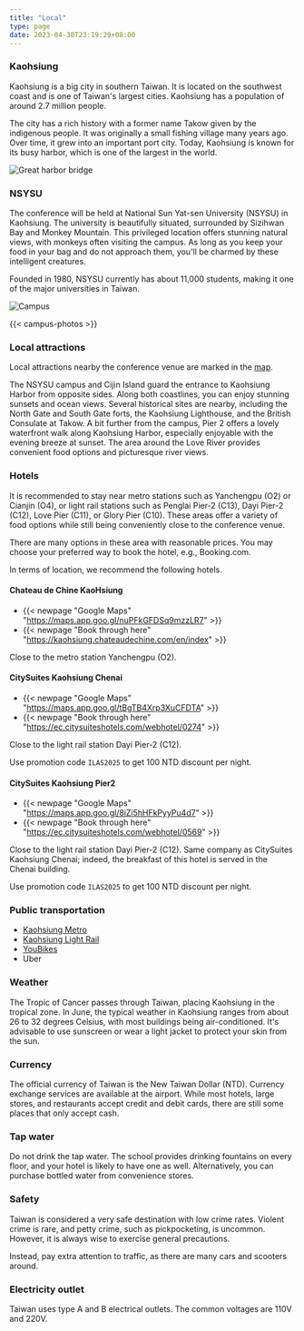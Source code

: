 ```yaml
---
title: "Local"
type: page
date: 2023-04-30T23:19:29+08:00
---
```


### Kaohsiung

Kaohsiung is a big city in southern Taiwan. It is located on the southwest coast
and is one of Taiwan's largest cities. Kaohsiung has a population of around 2.7 
million people.

The city has a rich history with a former name Takow given by the indigenous 
people.  It was originally a small fishing village many years ago. Over time, it
grew into an important port city. Today, Kaohsiung is known for its busy harbor,
which is one of the largest in the world.

![Great harbor bridge](https://lh3.googleusercontent.com/_rlg_PpkIVFNBHcuklkGl3WgFAKFlRfEbtKPWPCIBNBt86YQ8xZEV-23BcbCnToT6S7esT-xSCCO2xdVypfBxjHGICExD3W_rXbZXewb5ZBKCmtmD0gpSynlpPMMT357JQfHP_g1Cd-ySUByZwexMSmRDTGC6wPfFWA7-PVJKhvKaW8HLnQ8bj11-TdjIU087E4zXdG5xfBBN0qnVAWT9OdOvvXMquxt_xMCF0uznQeypbU0d9exGGrLEKqFfe_ABSitGF2-VtqS6jm7Mml8PK3V7EoXC9I5Ii5aghYPEsvs5sRekQ2bCvBkEyEtLo4S-qXMoh95-I94XqOdoGapCb0fkx2FeCmyC4eplRRL11aPZepvWmnJneg-tAODqFgpCREk_wvY2WHaOEOnlLijeXCSb8cCU7FruTZ__lIeImjlZw3WrL3J4oIrDI9ZTEObYAiWYRpU1f9TyRYnaMFIOqVvlP4fNMdFIz55Al6fShCuWchbiulfYLchGxfFBUV0aZY4WefbZMvWCUejYfU6i7ym8FWJSJzCYyOWgG_Gh-sTsBRKWrZD4zd1EvekrRggJJd4TilXvDrdZnLWe2ONeWk8ZUzNoHppdvNHU129Cwxse1z_4aUK2i6QpT7eTfP7aKMT-hDQuVO0N13ovzXhc4_yQKsvjv4yBUwsetwh56MfD9SeiC_NJMFFeu_Xzxmos1KgPSPQhoNcs4xobYnNXmyBZDgxTK2595ZsE_FkWISbKMINPho8tWROHy8g55pa1B97s87O27ev92x6XTdodfC5c8_3KKh-Sn_KfALwQIesiECQ9LNxripQ15KNk5NtYWBz-2EG6gdeQSner3xzutFR3ofdXl84mRUoushZo7g6eH3isG1DTYwvsx7FAxU9uVcY7WfdaqopZcL06VPeJI2HzY0Cnan6xrD8PA3leMllqGwYlg=w1024-h684-s-no?authuser=0 "Great harbor bridge")

### NSYSU

The conference will be held at National Sun Yat-sen University (NSYSU) in 
Kaohsiung. The university is beautifully situated, surrounded by Sizihwan Bay 
and Monkey Mountain. This privileged location offers stunning natural views, 
with monkeys often visiting the campus. As long as you keep your food in your 
bag and do not approach them, you'll be charmed by these intelligent creatures.

Founded in 1980, NSYSU currently has about 11,000 students, making it one of the
major universities in Taiwan.

![Campus](https://lh3.googleusercontent.com/pw/AP1GczPv47MDQ8jcGIIbEp84LFlWH0GBcBNbKif-ZfmQtv9YAAkzU1UBypoEDFFVlMoR3cZXdfcBu5PRynOUJSHZqUl_Lt87QtDDNXPlOnyC9Ssg_rcEEf4mccZSRMIea7CLAuCX-6FRwAebdc_GzUEa4ki4pg=w1000-h524-s-no-gm?authuser=0)

{{< campus-photos >}}

### Local attractions

Local attractions nearby the conference venue are marked in the 
[map](https://www.google.com/maps/d/viewer?mid=1Azfb01T0c8C7lEPZkl38MuIOxMS96XQ).

The NSYSU campus and Cijin Island guard the entrance to Kaohsiung Harbor from 
opposite sides. Along both coastlines, you can enjoy stunning sunsets and ocean 
views. Several historical sites are nearby, including the North Gate and South 
Gate forts, the Kaohsiung Lighthouse, and the British Consulate at Takow. A bit 
further from the campus, Pier 2 offers a lovely waterfront walk along Kaohsiung 
Harbor, especially enjoyable with the evening breeze at sunset. The area around 
the Love River provides convenient food options and picturesque river views.

### Hotels

It is recommended to stay near metro stations such as Yanchengpu (O2) or Cianjin
(O4), or light rail stations such as Penglai Pier-2 (C13), Dayi Pier-2 (C12), 
Love Pier (C11), or Glory Pier (C10). These areas offer a variety of food 
options while still being conveniently close to the conference venue.

There are many options in these area with reasonable prices.  You may choose 
your preferred way to book the hotel, e.g., Booking.com.

In terms of location, we recommend the following hotels.

#### Chateau de Chine KaoHsiung

- {{< newpage "Google Maps"  "https://maps.app.goo.gl/nuPFkGFDSq9mzzLR7" >}}  
- {{< newpage "Book through here" "https://kaohsiung.chateaudechine.com/en/index" >}}

Close to the metro station Yanchengpu (O2).  

#### CitySuites Kaohsiung Chenai

- {{< newpage "Google Maps" "https://maps.app.goo.gl/tBgTB4Xrp3XuCFDTA" >}}  
- {{< newpage "Book through here" "https://ec.citysuiteshotels.com/webhotel/0274" >}}

Close to the light rail station Dayi Pier-2 (C12).  

Use promotion code `ILAS2025` to get 100 NTD discount per night.

#### CitySuites Kaohsiung Pier2

- {{< newpage "Google Maps" "https://maps.app.goo.gl/8iZi5hHFkPyyPu4d7" >}}  
- {{< newpage "Book through here" "https://ec.citysuiteshotels.com/webhotel/0569" >}}

Close to the light rail station Dayi Pier-2 (C12).  Same company as CitySuites 
Kaohsiung Chenai; indeed, the breakfast of this hotel is served in the Chenai 
building.

Use promotion code `ILAS2025` to get 100 NTD discount per night.

### Public transportation

- [Kaohsiung Metro](https://www.krtc.com.tw/eng/)
- [Kaohsiung Light Rail](https://www.krtc.com.tw/eng/KLRT/)
- [YouBikes](https://en.youbike.com.tw/region/kcg/)
- Uber

### Weather

The Tropic of Cancer passes through Taiwan, placing Kaohsiung in the tropical 
zone. In June, the typical weather in Kaohsiung ranges from about 26 to 32 
degrees Celsius, with most buildings being air-conditioned. It's advisable to 
use sunscreen or wear a light jacket to protect your skin from the sun.

### Currency

The official currency of Taiwan is the New Taiwan Dollar (NTD). Currency 
exchange services are available at the airport. While most hotels, large 
stores, and restaurants accept credit and debit cards, there are still some 
places that only accept cash.

### Tap water

Do not drink the tap water. The school provides drinking fountains on every 
floor, and your hotel is likely to have one as well. Alternatively, you can 
purchase bottled water from convenience stores.

### Safety

Taiwan is considered a very safe destination with low crime rates. Violent 
crime is rare, and petty crime, such as pickpocketing, is uncommon. However, 
it is always wise to exercise general precautions.

Instead, pay extra attention to traffic, as there are many cars and scooters 
around.

### Electricity outlet

Taiwan uses type A and B electrical outlets.  The common voltages are 110V and 
220V.


